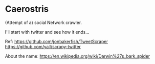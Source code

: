 # Caerostris
(Attempt of a) social Network crawler.

I'll start with twitter and see how it ends...

Ref:
https://github.com/jonbakerfish/TweetScraper
https://github.com/yall/scrapy-twitter


About the name:
https://en.wikipedia.org/wiki/Darwin%27s_bark_spider
